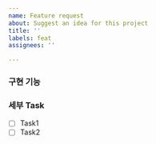 ```yaml
---
name: Feature request
about: Suggest an idea for this project
title: ''
labels: feat
assignees: ''

---
```


### 구현 기능


### 세부 Task
- [ ] Task1
- [ ] Task2
